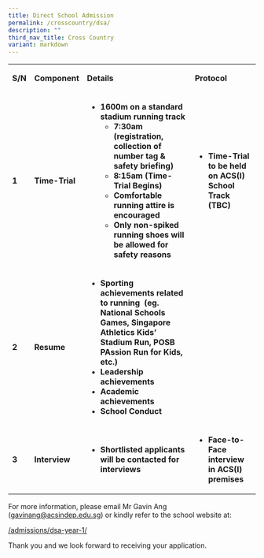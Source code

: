```yaml
---
title: Direct School Admission
permalink: /crosscountry/dsa/
description: ""
third_nav_title: Cross Country
variant: markdown
---
```

<table>
<tbody>
<tr>
<td>
<p style="margin-bottom: 1em; margin-left: 0px;"><strong>S/N</strong></p>
</td>
<td>
<p style="margin-bottom: 1em; margin-left: 0px;"><strong>Component</strong></p>
</td>
<td>
<p style="margin-bottom: 1em; margin-left: 0px;"><strong>Details</strong></p>
</td>
<td>
<p style="margin-bottom: 1em; margin-left: 0px;"><strong>Protocol</strong></p>
</td>
</tr>
<tr>
<td>
<p style="margin-bottom: 1em; margin-left: 0px;"><strong>1</strong></p>
</td>
<td>
<p style="margin-bottom: 1em; margin-left: 0px;"><strong>Time-Trial</strong></p>
</td>
<td>
<ul>
<li><strong>1600m on a standard stadium running track</strong>
<ul>
<li><strong>7:30am (registration, collection of number tag &amp; safety briefing)</strong></li>
<li><strong>8:15am (Time-Trial Begins)</strong></li>
<li><strong>Comfortable running attire is encouraged</strong></li>
<li><strong>Only non-spiked running shoes will be allowed for safety reasons</strong></li>
</ul>
</li>
</ul>
</td>
<td>
<ul>
<li><strong>Time-Trial to be held on ACS(I) School Track (TBC)</strong></li>
</ul>
</td>
</tr>
<tr>
<td>
<p style="margin-bottom: 1em; margin-left: 0px;"><strong>2</strong></p>
</td>
<td>
<p style="margin-bottom: 1em; margin-left: 0px;"><strong>Resume</strong></p>
</td>
<td>
<ul>
<li><strong>Sporting achievements related to running&nbsp; (eg. National Schools Games, Singapore Athletics Kids’ Stadium Run, POSB PAssion Run for Kids, etc.)</strong></li>
<li><strong>Leadership achievements</strong></li>
<li><strong>Academic achievements</strong></li>
<li><strong>School Conduct</strong></li>
</ul>
</td>
<td>
<p style="margin-bottom: 1em; margin-left: 0px;">&nbsp;</p>
</td>
</tr>
<tr>
<td>
<p style="margin-bottom: 1em; margin-left: 0px;"><strong>3</strong></p>
</td>
<td>
<p style="margin-bottom: 1em; margin-left: 0px;"><strong>Interview</strong></p>
</td>
<td>
<ul>
<li><strong>Shortlisted applicants will be contacted for interviews</strong></li>
</ul>
</td>
<td>
<ul>
<li><strong>Face-to-Face interview in ACS(I) premises</strong></li>
</ul>
</td>
</tr>
</tbody>
</table>

For more information, please email Mr Gavin Ang (gavinang@acsindep.edu.sg) or kindly refer to the school website at:

[/admissions/dsa-year-1/](https://www.acsindep.moe.edu.sg/admissions/dsa-year-1/ "https://www.acsindep.moe.edu.sg/admissions/dsa-year-1/")

Thank you and we look forward to receiving your application.